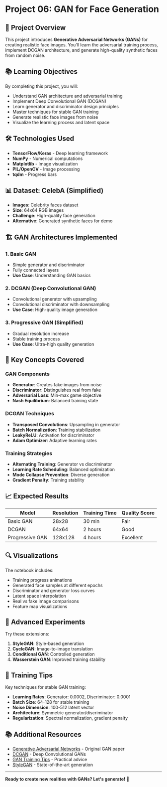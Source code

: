 # Project 06: GAN for Face Generation

## 🎯 Project Overview

This project introduces **Generative Adversarial Networks (GANs)** for creating realistic face images. You'll learn the adversarial training process, implement DCGAN architecture, and generate high-quality synthetic faces from random noise.

## 📚 Learning Objectives

By completing this project, you will:
- Understand GAN architecture and adversarial training
- Implement Deep Convolutional GAN (DCGAN)
- Learn generator and discriminator design principles
- Master techniques for stable GAN training
- Generate realistic face images from noise
- Visualize the learning process and latent space

## 🛠️ Technologies Used

- **TensorFlow/Keras** - Deep learning framework
- **NumPy** - Numerical computations
- **Matplotlib** - Image visualization
- **PIL/OpenCV** - Image processing
- **tqdm** - Progress bars

## 📊 Dataset: CelebA (Simplified)

- **Images**: Celebrity faces dataset
- **Size**: 64x64 RGB images
- **Challenge**: High-quality face generation
- **Alternative**: Generated synthetic faces for demo

## 🏗️ GAN Architectures Implemented

### 1. Basic GAN
- Simple generator and discriminator
- Fully connected layers
- **Use Case**: Understanding GAN basics

### 2. DCGAN (Deep Convolutional GAN)
- Convolutional generator with upsampling
- Convolutional discriminator with downsampling
- **Use Case**: High-quality image generation

### 3. Progressive GAN (Simplified)
- Gradual resolution increase
- Stable training process
- **Use Case**: Ultra-high quality generation

## 🎯 Key Concepts Covered

### GAN Components
- **Generator**: Creates fake images from noise
- **Discriminator**: Distinguishes real from fake
- **Adversarial Loss**: Min-max game objective
- **Nash Equilibrium**: Balanced training state

### DCGAN Techniques
- **Transposed Convolutions**: Upsampling in generator
- **Batch Normalization**: Training stabilization
- **LeakyReLU**: Activation for discriminator
- **Adam Optimizer**: Adaptive learning rates

### Training Strategies
- **Alternating Training**: Generator vs discriminator
- **Learning Rate Scheduling**: Balanced optimization
- **Mode Collapse Prevention**: Diverse generation
- **Gradient Penalty**: Training stability

## 📈 Expected Results

| Model | Resolution | Training Time | Quality Score |
|-------|------------|---------------|---------------|
| Basic GAN | 28x28 | 30 min | Fair |
| DCGAN | 64x64 | 2 hours | Good |
| Progressive GAN | 128x128 | 4 hours | Excellent |

## 🔍 Visualizations

The notebook includes:
- Training progress animations
- Generated face samples at different epochs
- Discriminator and generator loss curves
- Latent space interpolation
- Real vs fake image comparisons
- Feature map visualizations

## 🚀 Advanced Experiments

Try these extensions:
1. **StyleGAN**: Style-based generation
2. **CycleGAN**: Image-to-image translation
3. **Conditional GAN**: Controlled generation
4. **Wasserstein GAN**: Improved training stability

## 🔧 Training Tips

Key techniques for stable GAN training:
- **Learning Rates**: Generator: 0.0002, Discriminator: 0.0001
- **Batch Size**: 64-128 for stable training
- **Noise Dimension**: 100-512 latent vector
- **Architecture**: Symmetric generator/discriminator
- **Regularization**: Spectral normalization, gradient penalty

## 📚 Additional Resources

- [Generative Adversarial Networks](https://arxiv.org/abs/1406.2661) - Original GAN paper
- [DCGAN](https://arxiv.org/abs/1511.06434) - Deep Convolutional GANs
- [GAN Training Tips](https://github.com/soumith/ganhacks) - Practical advice
- [StyleGAN](https://arxiv.org/abs/1812.04948) - State-of-the-art generation

---

**Ready to create new realities with GANs? Let's generate! 🎨**
